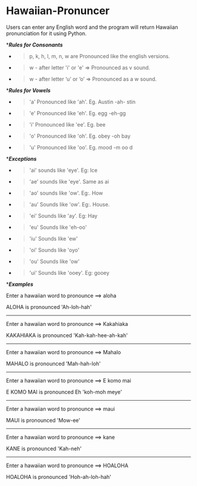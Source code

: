 # Hawaiian-Pronuncer
Users can enter any English word and the program will return Hawaiian pronunciation for it using Python.

************Rules for Consonants***********

- > p, k, h, l, m, n, w are          Pronounced like the english versions.

- > w - after letter 'i' or 'e' =>   Pronounced as v sound.

- > w - after letter ‘u’ or ‘o’ =>   Pronounced as a w sound.


************Rules for Vowels***********


- > 'a' Pronounced like 'ah'.    Eg. Austin -ah- stin

- > 'e' Pronounced like 'eh'.    Eg. egg -eh-gg

- > 'i' Pronounced like 'ee'.    Eg. bee

- > 'o' Pronounced like 'oh'.    Eg. obey -oh bay

- > 'u' Pronounced like 'oo'.    Eg. mood -m oo d


************Exceptions***********


- >   'ai' sounds like 'eye'. Eg: Ice
- >   'ae' sounds like 'eye'. Same as ai
- >   'ao' sounds like 'ow'. Eg:. How
- >   'au' Sounds like 'ow'. Eg:. House.
- >   'ei' Sounds like 'ay'. Eg: Hay
- >   'eu' Sounds like 'eh-oo'
- >   'iu' Sounds like 'ew'
- >   'oi' Sounds like 'oyo'
- >   'ou' Sounds like 'ow'
- >   'ui' Sounds like 'ooey'. Eg: gooey



************Examples***********



Enter a hawaiian word to pronounce ==> aloha

ALOHA is pronounced 'Ah-loh-hah'




**********************************************************************************************************************



Enter a hawaiian word to pronounce ==> Kakahiaka

KAKAHIAKA is pronounced 'Kah-kah-hee-ah-kah'



**********************************************************************************************************************



Enter a hawaiian word to pronounce ==> Mahalo

MAHALO is pronounced 'Mah-hah-loh'


**********************************************************************************************************************



Enter a hawaiian word to pronounce ==> E komo mai

E KOMO MAI is pronounced Eh 'koh-moh meye'




**********************************************************************************************************************



Enter a hawaiian word to pronounce ==> maui

MAUI is pronounced 'Mow-ee'




**********************************************************************************************************************


Enter a hawaiian word to pronounce ==> kane

KANE is pronounced 'Kah-neh'



**********************************************************************************************************************


Enter a hawaiian word to pronounce ==> HOALOHA

HOALOHA is pronounced 'Hoh-ah-loh-hah'


